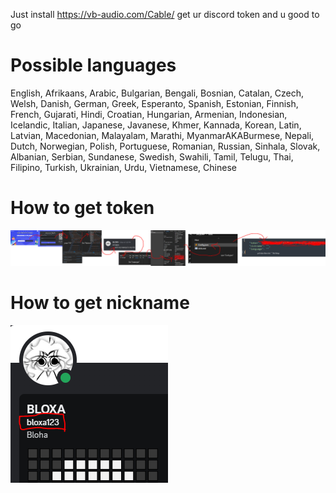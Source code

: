 Just install https://vb-audio.com/Cable/ get ur discord token and u good to go

# Possible languages
English,
Afrikaans, Arabic, Bulgarian, Bengali, Bosnian, Catalan, Czech, Welsh, Danish, German, Greek, Esperanto, Spanish, Estonian, Finnish, French, Gujarati, Hindi, Croatian, Hungarian, Armenian, Indonesian, Icelandic, Italian, Japanese, Javanese, Khmer, Kannada, Korean, Latin, Latvian, Macedonian, Malayalam, Marathi, MyanmarAKABurmese, Nepali, Dutch, Norwegian, Polish, Portuguese, Romanian, Russian, Sinhala, Slovak, Albanian, Serbian, Sundanese, Swedish, Swahili, Tamil, Telugu, Thai, Filipino, Turkish, Ukrainian, Urdu, Vietnamese, Chinese

# How to get token
![How to get token](Instructions/how_to_get_token.png)

# How to get nickname
![How to get nickname](Instructions/how_to_get_nickname.png)
